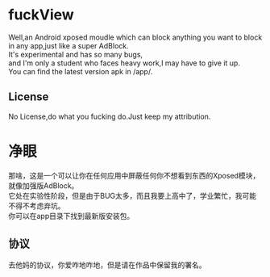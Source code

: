 # fuckView
Well,an Android xposed moudle which can block anything you want to block in any app,just like a super AdBlock.  
It's experimental and has so many bugs,  
and I'm only a student who faces heavy work,I may have to give it up.  
You can find the latest version apk in /app/.
## License
  No License,do what you fucking do.Just keep my attribution.  
# 净眼
那啥，这是一个可以让你在任何应用中屏蔽任何你不想看到东西的Xposed模块，就像加强版AdBlock。  
它处在实验性阶段，但是由于BUG太多，而且我要上高中了，学业繁忙，我可能不得不考虑弃坑。  
你可以在app目录下找到最新版安装包。
## 协议
  去他妈的协议，你爱咋地咋地，但是请在作品中保留我的署名。
